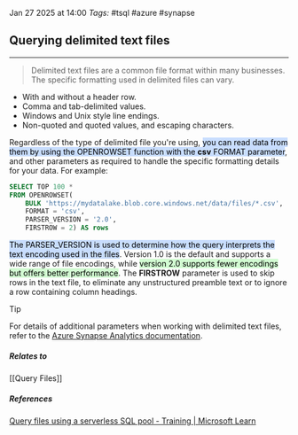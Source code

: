 Jan 27 2025 at 14:00
_Tags:_ #tsql #azure #synapse 
## Querying delimited text files
---
>Delimited text files are a common file format within many businesses. The specific formatting used in delimited files can vary.

- With and without a header row.
- Comma and tab-delimited values.
- Windows and Unix style line endings.
- Non-quoted and quoted values, and escaping characters.

Regardless of the type of delimited file you're using, <mark style="background: #ADCCFFA6;">you can read data from them by using the OPENROWSET function with the **csv** FORMAT parameter</mark>, and other parameters as required to handle the specific formatting details for your data. For example:

```sql
SELECT TOP 100 *
FROM OPENROWSET(
    BULK 'https://mydatalake.blob.core.windows.net/data/files/*.csv',
    FORMAT = 'csv',
    PARSER_VERSION = '2.0',
    FIRSTROW = 2) AS rows
```

<mark style="background: #ADCCFFA6;">The PARSER_VERSION is used to determine how the query interprets the text encoding used in the files</mark>. Version 1.0 is the default and supports a wide range of file encodings, while <mark style="background: #BBFABBA6;">version 2.0 supports fewer encodings but offers better performance</mark>. The **FIRSTROW** parameter is used to skip rows in the text file, to eliminate any unstructured preamble text or to ignore a row containing column headings.

>[!tip]
>For details of additional parameters when working with delimited text files, refer to the [Azure Synapse Analytics documentation](https://learn.microsoft.com/en-us/azure/synapse-analytics/sql/develop-openrowset#syntax).

##### Relates to
[[Query Files]]
##### References
[Query files using a serverless SQL pool - Training | Microsoft Learn](https://learn.microsoft.com/en-us/training/modules/query-data-lake-using-azure-synapse-serverless-sql-pools/3-query-files)